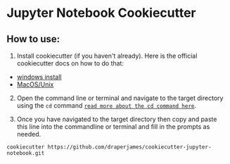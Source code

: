 # Jupyter Notebook Cookiecutter

## How to use:

1) Install cookiecutter (if you haven't already). Here is the official cookiecutter docs on how to do that:
- [windows install](https://cookiecutter.readthedocs.io/en/latest/installation.html#windows)
- [MacOS/Unix](https://cookiecutter.readthedocs.io/en/latest/installation.html#unix-and-macos)

2) Open the command line or terminal and navigate to the target directory using the `cd` command [`read more about the cd command here`](https://en.wikipedia.org/wiki/Cd_(command)).

3) Once you have navigated to the target directory then copy and paste this line into the commandline or terminal and fill in the prompts as needed.

```
cookiecutter https://github.com/draperjames/cookiecutter-jupyter-notebook.git
```
